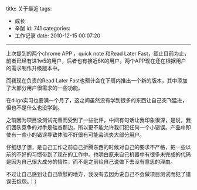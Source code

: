 title: 关于最近
tags:
  - 成长
  - 辛酸
id: 741
categories:
  - 工作记录
date: 2010-12-15 00:07:20
---

上次提到的两个chrome APP ，quick note 和Read Later Fast，截止目前为止，前者已经有进1w5的用户，后者也有接近6K的用户，两个APP现在还在根据用户的需求制作升级版本中。

而我现在负责的Read Later Fast也预计会在下周内推出一个新的版本，其中添加了大部分用户很需求的一些功能。

在diigo实习也要满一个月了，这之间虽然没有学到很多的东西让自己突飞猛进，但也不是什么也没学到。

之前因为项目没测试完善而受到了一些批评，中间有句话让我印象很深，是说，我们团队竞争的对手是硅谷那边，所以更不能允许我们犯任何一个小错误。产品中即使有一些小的错误导致体验不好很有可能会流失大部分用户。

仔细想了想，是自己工作之前自己折腾东西的时候对自己的要求不严格，把一些以前的不好的习惯带到了现在的工作中。也明白原来自己机器中有很多未完成的代码是因为自己很大成分的惰性，而不是之前给自己说做下去没有意思的理由。

不过让自己感到让自己欣慰的地方，我没有去因为说自己不会做项目测试而犯了错误去抱怨。：）